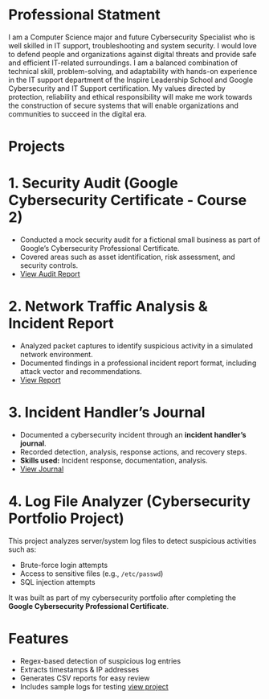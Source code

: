 # Professional Statment

I am a Computer Science major and future Cybersecurity Specialist who is well skilled in IT support, troubleshooting and system security. I would love to defend people and organizations against digital threats and provide safe and efficient IT-related surroundings. I am a balanced combination of technical skill, problem-solving, and adaptability with hands-on experience in the IT support department of the Inspire Leadership School and Google Cybersecurity and IT Support certification. My values directed by protection, reliability and ethical responsibility will make me work towards the construction of secure systems that will enable organizations and communities to succeed in the digital era.

# Projects

# 1. Security Audit (Google Cybersecurity Certificate - Course 2)
- Conducted a mock security audit for a fictional small business as part of Google’s Cybersecurity Professional Certificate.
- Covered areas such as asset identification, risk assessment, and security controls.
- [View Audit Report](projects/security-audit.md)

# 2. Network Traffic Analysis & Incident Report
- Analyzed packet captures to identify suspicious activity in a simulated network environment.
- Documented findings in a professional incident report format, including attack vector and recommendations.
- [View Report](projects/network-traffic-analysis.pdf)
  
# 3. Incident Handler’s Journal  
- Documented a cybersecurity incident through an **incident handler’s journal**.  
- Recorded detection, analysis, response actions, and recovery steps.  
- **Skills used:** Incident response, documentation, analysis.  
- [View Journal](projects/incident-handlers-journal/incident-handlers-journal.pdf)  

# 4. Log File Analyzer (Cybersecurity Portfolio Project)
This project analyzes server/system log files to detect suspicious activities such as:
- Brute-force login attempts
- Access to sensitive files (e.g., `/etc/passwd`)
- SQL injection attempts

It was built as part of my cybersecurity portfolio after completing the **Google Cybersecurity Professional Certificate**.

# Features
- Regex-based detection of suspicious log entries
- Extracts timestamps & IP addresses
- Generates CSV reports for easy review
- Includes sample logs for testing
  [view project](projects/log-analyzer)
